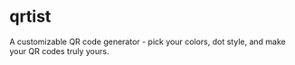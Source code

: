 # qrtist
A customizable QR code generator - pick your colors, dot style, and make your QR codes truly yours.
